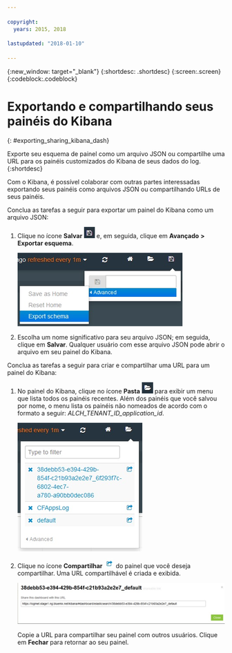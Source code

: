 ```yaml
---

copyright:
  years: 2015, 2018

lastupdated: "2018-01-10"

---
```

{:new_window: target="_blank"}
{:shortdesc: .shortdesc}
{:screen:.screen}
{:codeblock:.codeblock}


# Exportando e compartilhando seus painéis do Kibana
{: #exporting_sharing_kibana_dash}

Exporte seu esquema de painel como um arquivo JSON ou compartilhe uma URL para os painéis customizados do Kibana de seus dados do log. 
{:shortdesc}

Com o Kibana, é possível colaborar com outras partes interessadas exportando seus painéis como arquivos JSON ou compartilhando URLs de seus painéis.

Conclua as tarefas a seguir para exportar um painel do Kibana como um arquivo JSON:

1. Clique no ícone **Salvar** ![Ícone Salvar](images/logging_save.jpg "Ícone Salvar") e, em seguida, clique em **Avançado** **>** **Exportar esquema**.

    ![Exportar painel como um arquivo JSON](images/logging_export_json.jpg "Exportar painel como um arquivo JSON")

2. Escolha um nome significativo para seu arquivo JSON; em seguida, clique em **Salvar**. Qualquer usuário com esse arquivo JSON pode abrir o arquivo em seu painel do Kibana. 

Conclua as tarefas a seguir para criar e compartilhar uma URL para um painel do Kibana:

1. No painel do Kibana, clique no ícone **Pasta** ![Ícone Pasta](images/logging_folder.jpg "Ícone Pasta") para exibir um menu que lista todos os painéis recentes. Além dos painéis que você salvou por nome, o menu lista os painéis não nomeados de acordo com o formato a seguir: *ALCH_TENANT_ID_application_id*. 

    ![Lista de painéis](images/logging_list_of_dashboards.jpg "Lista de painéis")

2. Clique no ícone **Compartilhar** ![Ícone Compartilhar](images/logging_create_url.jpg "Ícone Compartilhar") do painel que você deseja compartilhar. Uma URL compartilhável é criada e exibida. 

    ![Área de janela URL compartilhável](images/logging_shareable_link_popup.jpg "Área de janela URL compartilhável")

    Copie a URL para compartilhar seu painel com outros usuários. Clique em **Fechar** para retornar ao seu painel.
